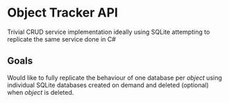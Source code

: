 # Object Tracker API

Trivial CRUD service implementation ideally using SQLite attempting to replicate the same service done in C#

## Goals

Would like to fully replicate the behaviour of one database per *object* using individual SQLite databases 
created on demand and deleted (optional) when *object* is deleted.

